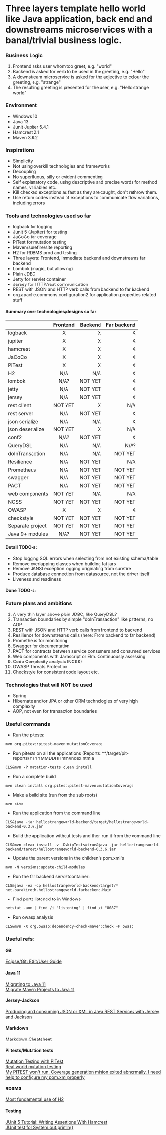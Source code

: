 # Three layers template hello world like Java application, back end and downstreams microservices with a banal/trivial business logic.

### Business Logic
1. Frontend asks user whom too greet, e.g. "world"
0. Backend is asked for verb to be used in the greeting, e.g. "Hello"
0. A downstream microservice is asked for the adjective to colour the greeting, e.g. "strange"
0. The resulting greeting is presented for the user, e.g. "Hello strange world"

### Environment
- Windows 10
- Java 13
- Junit Jupiter 5.4.1 
- Hamcrest 2.1
- Maven 3.6.2

### Inspirations
- Simplicity
- Not using overkill technologies and frameworks
- Decoupling
- No superfluous, silly or evident commenting
- Self explanatory code, using descriptive and precise words for method names, variables etc..
- Kill checked exceptions as fast as they are caught, don't rethrow them.
- Use return codes instead of exceptions to communicate flow variations, including errors

### Tools and technologies used so far
- logback for logging
- Junit 5 (Jupiter) for testing
- JaCoCo for coverage
- PiTest for mutation testing
- Maven/surefire/site reporting
- H2 for RDBMS prod and testing
- Three layers: Frontend, immediate backend and downstreams far backend
- Lombok (magic, but allowing)
- Plain JDBC
- Jetty for servlet container
- Jersey for HTTP/rest communication
- REST with JSON  and HTTP verb calls from backend to far backend
- org.apache.commons.configuration2 for application.properties related stuff

#### Summary over technologies/designs so far

|                  | Frontend      | Backend | Far backend |
| ---------------- |:-------------:| -------:|------------:|
| logback          |      X        |   X     |    X        |
| jupiter          |      X        |   X     |    X        |
| hamcrest         |      X        |   X     |    X        |
| JaCoCo           |      X        |   X     |    X        |
| PiTest           |      X        |   X     |    X        |
| H2               |     N/A       |  N/A    |    X        |
| lombok           |     N/A?      | NOT YET |    X        |
| jetty            |     N/A       | NOT YET |    X        |
| jersey           |     N/A       | NOT YET |    X        |
| rest client      |   NOT YET     |   X     |   N/A       |
| rest server      |     N/A       | NOT YET |    X        |
| json serialize   |     N/A       |  N/A    |    X        |
| json deserialize |   NOT YET     |   X     |   N/A       |
| conf2            |     N/A?      | NOT YET |    X        |
| QueryDSL         |     N/A       |  N/A    |   N/A?      |
| doInTransaction  |     N/A       |  N/A    |  NOT YET    |
| Resilience       |     N/A       | NOT YET |   N/A       |
| Prometheus       |     N/A       | NOT YET |  NOT YET    |
| swagger          |     N/A       | NOT YET |  NOT YET    |
| PACT             |     N/A       | NOT YET |  NOT YET    |
| web components   |   NOT YET     |  N/A    |   N/A       |
| NCSS             |   NOT YET     | NOT YET |  NOT YET    |
| OWASP            |      X        |   X     |    X        |
| checkstyle       |   NOT YET     | NOT YET |  NOT YET    |
| Separate project |   NOT YET     | NOT YET |  NOT YET    |
| Java 9+ modules  |     N/A?      | NOT YET |  NOT YET    |
#### Detail TODO-s:
- Stop logging SQL errors when selecting from not existing schema/table
- Remove overlapping classes when building fat jars
- Remove JANSI exception logging originating from surefire
- Produce database connection from datasource, not the driver itself
- Liveness and readiness
#### Done TODO-s:
### Future plans and ambitions
1. A very thin layer above plain JDBC, like QueryDSL?
0. Transaction boundaries by simple "doInTransaction" like patterns, no AOP
0. REST with JSON  and HTTP verb calls from frontend to backend
0. Resilience for downstreams calls (here: From backend to far backend)
0. Prometheus for monitoring
0. Swagger for documentation
0. PACT for contracts between service consumers and consumed services
0. Web components with Javascript or Elm. Continuously assessing
0. Code Complexity analysis (NCSS)
0. OWASP Threats Protection
0. Checkstyle for consistent code layout etc.

### Technologies that will NOT be used
- Spring
- Hibernate and/or JPA or other ORM technologies of very high complexity
- AOP, not even for transaction boundaries

### Useful commands
- Run the pitests:

```
mvn org.pitest:pitest-maven:mutationCoverage
```
- Run pitests on all the applications (Reports: **/target/pit-reports/YYYYMMDDHHmm/index.htmla

```
CLS&mvn -P mutation-tests clean install
```
- Run a complete build

``` 
mvn clean install org.pitest:pitest-maven:mutationCoverage
```
- Make a build site (run from the sub roots)


```
mvn site
```
- Run the application from the command line

```
CLS&java -jar hellostrangeworld-backend/target/hellostrangeworld-backend-0.3.6.jar
```
- Build the application without tests and then run it from the command line

```
CLS&mvn clean install -v -DskipTests=true&java -jar hellostrangeworld-backend/target/hellostrangeworld-backend-0.3.6.jar
```
- Update the parent versions in the children's pom.xml's

```
mvn -N versions:update-child-modules
```
- Run the far backend servletcontainer:

```
CLS&java -ea -cp hellostrangeworld-backend/target/*  net.barakiroth.hellostrangeworld.farbackend.Main
```
- Find ports listened to in Windows

```
netstat -aon | find /i "listening" | find /i "8087"
```
- Run owasp analysis

```
CLS&mvn -X org.owasp:dependency-check-maven:check -P owasp
```
### Useful refs: 

#### Git
[Ecipse/Git: EGit/User Guide](https://wiki.eclipse.org/EGit/User_Guide#The_Preferences_Dialog)</BR>
#### Java 11
[Migrating to Java 11 ](https://blog.codefx.org/java/java-11-migration-guide/)</BR>
[Migrate Maven Projects to Java 11](https://winterbe.com/posts/2018/08/29/migrate-maven-projects-to-java-11-jigsaw/)</BR>
#### Jersey-Jackson
[Producing and consuming JSON or XML in Java REST Services with Jersey and Jackson](https://www.nabisoft.com/tutorials/java-ee/producing-and-consuming-json-or-xml-in-java-rest-services-with-jersey-and-jackson)</BR>
#### Markdown
[Markdown Cheatsheet](https://github.com/adam-p/markdown-here/wiki/Markdown-Cheatsheet#links)</BR>
#### Pi tests/Mutation tests
[Mutation Testing with PITest](https://www.baeldung.com/java-mutation-testing-with-pitest)</BR>
[Real world mutation testing](http://pitest.org/)</BR>
[My PITEST won't run. Coverage generation minion exited abnormally. I need help to configure my pom.xml properly](https://stackoverflow.com/questions/55680025/my-pitest-wont-run-coverage-generation-minion-exited-abnormally-i-need-help-t/55680225#55680225)</BR>
#### RDBMS
[Most fundamental use of H2](https://github.com/h2database/h2database/blob/master/h2/src/test/org/h2/samples/HelloWorld.java)</BR>
#### Testing
[JUnit 5 Tutorial: Writing Assertions With Hamcrest](https://www.petrikainulainen.net/programming/testing/junit-5-tutorial-writing-assertions-with-hamcrest/)</BR>
[JUnit test for System.out.println()
](https://stackoverflow.com/questions/1119385/junit-test-for-system-out-println)</BR>

<!---
[comment]: <> (This is a comment, it will not be included)
[//]: # (
[XXXXXXXXXXXXXXXXXXXXXXXXXXXXXXXXXXXXXXXXXXX](WWWWWWWWWWWWWWWWWWWWWWWWWWWWWWWWWWW)</BR>
[XXXXXXXXXXXXXXXXXXXXXXXXXXXXXXXXXXXXXXXXXXX](WWWWWWWWWWWWWWWWWWWWWWWWWWWWWWWWWWW)</BR>
[XXXXXXXXXXXXXXXXXXXXXXXXXXXXXXXXXXXXXXXXXXX](WWWWWWWWWWWWWWWWWWWWWWWWWWWWWWWWWWW)</BR>
[XXXXXXXXXXXXXXXXXXXXXXXXXXXXXXXXXXXXXXXXXXX](WWWWWWWWWWWWWWWWWWWWWWWWWWWWWWWWWWW)</BR>
[XXXXXXXXXXXXXXXXXXXXXXXXXXXXXXXXXXXXXXXXXXX](WWWWWWWWWWWWWWWWWWWWWWWWWWWWWWWWWWW)</BR>
[XXXXXXXXXXXXXXXXXXXXXXXXXXXXXXXXXXXXXXXXXXX](WWWWWWWWWWWWWWWWWWWWWWWWWWWWWWWWWWW)</BR>
[XXXXXXXXXXXXXXXXXXXXXXXXXXXXXXXXXXXXXXXXXXX](WWWWWWWWWWWWWWWWWWWWWWWWWWWWWWWWWWW)</BR>
[XXXXXXXXXXXXXXXXXXXXXXXXXXXXXXXXXXXXXXXXXXX](WWWWWWWWWWWWWWWWWWWWWWWWWWWWWWWWWWW)</BR>
[XXXXXXXXXXXXXXXXXXXXXXXXXXXXXXXXXXXXXXXXXXX](WWWWWWWWWWWWWWWWWWWWWWWWWWWWWWWWWWW)</BR>
[XXXXXXXXXXXXXXXXXXXXXXXXXXXXXXXXXXXXXXXXXXX](WWWWWWWWWWWWWWWWWWWWWWWWWWWWWWWWWWW)</BR>
[XXXXXXXXXXXXXXXXXXXXXXXXXXXXXXXXXXXXXXXXXXX](WWWWWWWWWWWWWWWWWWWWWWWWWWWWWWWWWWW)</BR>
[XXXXXXXXXXXXXXXXXXXXXXXXXXXXXXXXXXXXXXXXXXX](WWWWWWWWWWWWWWWWWWWWWWWWWWWWWWWWWWW)</BR>
[XXXXXXXXXXXXXXXXXXXXXXXXXXXXXXXXXXXXXXXXXXX](WWWWWWWWWWWWWWWWWWWWWWWWWWWWWWWWWWW)</BR>
)
-->